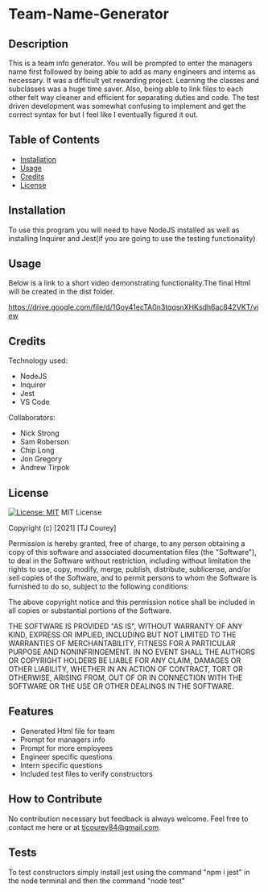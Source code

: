 # Team-Name-Generator

## Description

This is a team info generator. You will be prompted to enter the managers name first followed by being able to add as many engineers and interns as necessary. It was a difficult yet rewarding project. Learning the classes and subclasses was a huge time saver. Also, being able to link files to each other felt way cleaner and efficient for separating duties and code. The test driven development was somewhat confusing to implement and get the correct syntax for but I feel like I eventually figured it out.

## Table of Contents

- [Installation](#installation)
- [Usage](#usage)
- [Credits](#credits)
- [License](#license)

## Installation

To use this program you will need to have NodeJS installed as well as installing Inquirer and Jest(if you are going to use the testing functionality)

## Usage

Below is a link to a short video demonstrating functionality.The final Html will be created in the dist folder.

https://drive.google.com/file/d/1Goy41ecTA0n3tqqsnXHKsdh6ac842VKT/view

## Credits

Technology used:

- NodeJS
- Inquirer
- Jest
- VS Code

Collaborators:

- Nick Strong
- Sam Roberson
- Chip Long
- Jon Gregory
- Andrew Tirpok

## License

[![License: MIT](https://img.shields.io/badge/License-MIT-yellow.svg)](https://opensource.org/licenses/MIT)
MIT License

Copyright (c) [2021] [TJ Courey]

Permission is hereby granted, free of charge, to any person obtaining a copy
of this software and associated documentation files (the "Software"), to deal
in the Software without restriction, including without limitation the rights
to use, copy, modify, merge, publish, distribute, sublicense, and/or sell
copies of the Software, and to permit persons to whom the Software is
furnished to do so, subject to the following conditions:

The above copyright notice and this permission notice shall be included in all
copies or substantial portions of the Software.

THE SOFTWARE IS PROVIDED "AS IS", WITHOUT WARRANTY OF ANY KIND, EXPRESS OR
IMPLIED, INCLUDING BUT NOT LIMITED TO THE WARRANTIES OF MERCHANTABILITY,
FITNESS FOR A PARTICULAR PURPOSE AND NONINFRINGEMENT. IN NO EVENT SHALL THE
AUTHORS OR COPYRIGHT HOLDERS BE LIABLE FOR ANY CLAIM, DAMAGES OR OTHER
LIABILITY, WHETHER IN AN ACTION OF CONTRACT, TORT OR OTHERWISE, ARISING FROM,
OUT OF OR IN CONNECTION WITH THE SOFTWARE OR THE USE OR OTHER DEALINGS IN THE
SOFTWARE.

## Features

- Generated Html file for team
- Prompt for managers info
- Prompt for more employees
- Engineer specific questions
- Intern specific questions
- Included test files to verify constructors

## How to Contribute

No contribution necessary but feedback is always welcome. Feel free to contact me here or at tjcourey84@gmail.com.

## Tests

To test constructors simply install jest using the command "npm i jest" in the node terminal and then the command "node test"
